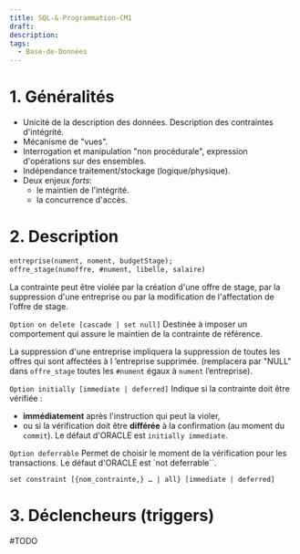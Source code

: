 ```yaml
---
title: SQL-&-Programmation-CM1
draft: 
description: 
tags:
  - Base-de-Données
---
```

# 1. Généralités
- Unicité de la description des données. Description des contraintes d'intégrité.
- Mécanisme de "vues".
- Interrogation et manipulation "non procédurale", expression d'opérations sur des ensembles.
- Indépendance traitement/stockage (logique/physique).
- Deux enjeux *forts*:
	- le maintien de l'intégrité.
	- la concurrence d'accès.
# 2. Description
```sql
entreprise(nument, noment, budgetStage); 
offre_stage(numoffre, #nument, libelle, salaire)
```
La contrainte peut être violée par la création d'une offre de stage, par la suppression d'une entreprise ou par la modification de l'affectation de l’offre de stage.

`Option on delete [cascade | set null]`
Destinée à imposer un comportement qui assure le maintien de la contrainte de référence.

La suppression d'une entreprise impliquera la suppression de toutes les offres qui sont affectées à l ’entreprise supprimée. (remplacera par "NULL" dans `offre_stage` toutes les `#nument` égaux à `nument` l’entreprise).

`Option initially [immediate | deferred]`
Indique si la contrainte doit être vérifiée :
- **immédiatement** après l'instruction qui peut la violer,
- ou si la vérification doit être **différée** à la confirmation (au moment du `commit`).
Le défaut d'ORACLE est `initially immediate`.

`Option deferrable`
Permet de choisir le moment de la vérification pour les transactions. Le défaut d'ORACLE est `not deferrable``.

`set constraint [{nom_contrainte,} … | all} [immediate | deferred]`
# 3. Déclencheurs (triggers) 
#TODO
